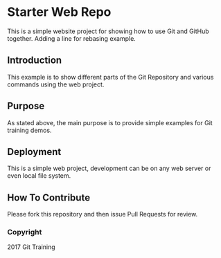 # Starter Web Repo

This is a simple website project for showing how to use Git and GitHub together. Adding a line for rebasing example.

## Introduction
This example is to show different parts of the Git Repository and various commands using the web project.

## Purpose
As stated above, the main purpose is to provide simple examples for Git training demos.

## Deployment
This is a simple web project, development can be on any web server or even local file system.

## How To Contribute
Please fork this repository and then issue Pull Requests for review.

### Copyright
2017 Git Training